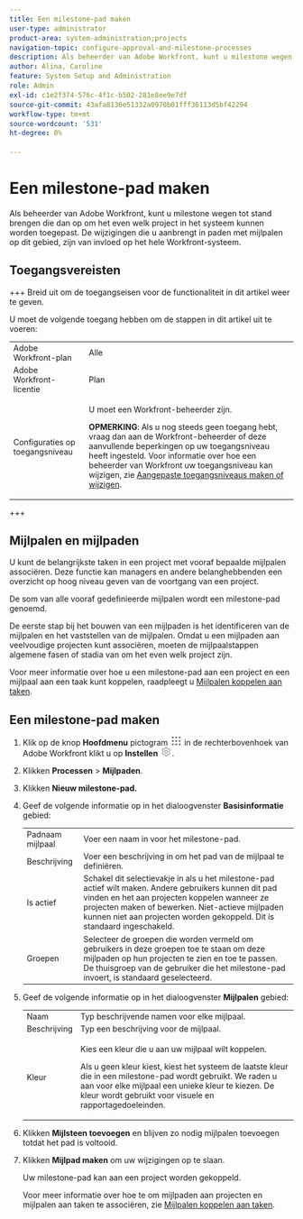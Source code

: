 ```yaml
---
title: Een milestone-pad maken
user-type: administrator
product-area: system-administration;projects
navigation-topic: configure-approval-and-milestone-processes
description: Als beheerder van Adobe Workfront, kunt u milestone wegen tot stand brengen die dan op om het even welk project in het systeem kunnen worden toegepast. De wijzigingen die u aanbrengt in paden met mijlpalen op dit gebied, zijn van invloed op het hele Workfront-systeem.
author: Alina, Caroline
feature: System Setup and Administration
role: Admin
exl-id: c1e2f374-576c-4f1c-b502-281e8ee9e7df
source-git-commit: 43afa8136e51332a0970b01fff36113d5bf42294
workflow-type: tm+mt
source-wordcount: '531'
ht-degree: 0%

---
```


# Een milestone-pad maken

<!--
NOTE: DON'T DELETE, DRAFT OR HIDE THIS ARTICLE. IT IS LINKED TO THE PRODUCT, THROUGH THE CONTEXT SENSITIVE HELP LINKS.
-->

Als beheerder van Adobe Workfront, kunt u milestone wegen tot stand brengen die dan op om het even welk project in het systeem kunnen worden toegepast. De wijzigingen die u aanbrengt in paden met mijlpalen op dit gebied, zijn van invloed op het hele Workfront-systeem.

## Toegangsvereisten

+++ Breid uit om de toegangseisen voor de functionaliteit in dit artikel weer te geven.

U moet de volgende toegang hebben om de stappen in dit artikel uit te voeren:

<table style="table-layout:auto"> 
 <col> 
 <col> 
 <tbody> 
  <tr> 
   <td role="rowheader">Adobe Workfront-plan</td> 
   <td>Alle</td> 
  </tr> 
  <tr> 
   <td role="rowheader">Adobe Workfront-licentie</td> 
   <td>Plan</td> 
  </tr> 
  <tr> 
   <td role="rowheader">Configuraties op toegangsniveau</td> 
   <td> <p>U moet een Workfront-beheerder zijn.</p> <p><b>OPMERKING</b>: Als u nog steeds geen toegang hebt, vraag dan aan de Workfront-beheerder of deze aanvullende beperkingen op uw toegangsniveau heeft ingesteld. Voor informatie over hoe een beheerder van Workfront uw toegangsniveau kan wijzigen, zie <a href="../../../administration-and-setup/add-users/configure-and-grant-access/create-modify-access-levels.md" class="MCXref xref">Aangepaste toegangsniveaus maken of wijzigen</a>.</p> </td> 
  </tr> 
 </tbody> 
</table>

+++

## Mijlpalen en mijlpaden

U kunt de belangrijkste taken in een project met vooraf bepaalde mijlpalen associëren. Deze functie kan managers en andere belanghebbenden een overzicht op hoog niveau geven van de voortgang van een project.

De som van alle vooraf gedefinieerde mijlpalen wordt een milestone-pad genoemd.

De eerste stap bij het bouwen van een mijlpaden is het identificeren van de mijlpalen en het vaststellen van de mijlpalen. Omdat u een mijlpaden aan veelvoudige projecten kunt associëren, moeten de mijlpaalstappen algemene fasen of stadia van om het even welk project zijn.

Voor meer informatie over hoe u een milestone-pad aan een project en een mijlpaal aan een taak kunt koppelen, raadpleegt u [Mijlpalen koppelen aan taken](../../../manage-work/tasks/manage-tasks/associate-milestones-with-tasks.md).

## Een milestone-pad maken

1. Klik op de knop **Hoofdmenu** pictogram ![](assets/main-menu-icon.png) in de rechterbovenhoek van Adobe Workfront klikt u op **Instellen** ![](assets/gear-icon-settings.png).

1. Klikken **Processen** > **Mijlpaden**.
1. Klikken **Nieuw milestone-pad.**
1. Geef de volgende informatie op in het dialoogvenster **Basisinformatie** gebied:

   <table style="table-layout:auto">
    <tr>
      <td>Padnaam mijlpaal</td>
       <td>Voer een naam in voor het milestone-pad.</td>
    </tr>
    <tr>
      <td>Beschrijving</td>
      <td>Voer een beschrijving in om het pad van de mijlpaal te definiëren.</td>
    </tr>
    <tr>
       <td>Is actief</td>
      <td>Schakel dit selectievakje in als u het milestone-pad actief wilt maken. Andere gebruikers kunnen dit pad vinden en het aan projecten koppelen wanneer ze projecten maken of bewerken. Niet-actieve mijlpaden kunnen niet aan projecten worden gekoppeld. Dit is standaard ingeschakeld.</td>
    </tr>
    <tr>
      <td>Groepen</td>
      <td>Selecteer de groepen die worden vermeld om gebruikers in deze groepen toe te staan om deze mijlpaden op hun projecten te zien en toe te passen. De thuisgroep van de gebruiker die het milestone-pad invoert, is standaard geselecteerd.</td>
    </tr>
   </table>

1. Geef de volgende informatie op in het dialoogvenster **Mijlpalen** gebied:

   <table style="table-layout:auto"> 
    <col> 
    <col> 
    <tbody> 
     <tr> 
      <td role="rowheader">Naam</td> 
      <td>Typ beschrijvende namen voor elke mijlpaal.</td> 
     </tr> 
     <tr> 
      <td role="rowheader">Beschrijving</td> 
      <td>Typ een beschrijving voor de mijlpaal.</td> 
     </tr> 
     <tr> 
      <td role="rowheader">Kleur</td> 
      <td> <p>Kies een kleur die u aan uw mijlpaal wilt koppelen. </p> <p>Als u geen kleur kiest, kiest het systeem de laatste kleur die in een milestone-pad wordt gebruikt. We raden u aan voor elke mijlpaal een unieke kleur te kiezen. De kleur wordt gebruikt voor visuele en rapportagedoeleinden.</p> </td> 
     </tr> 
    </tbody> 
   </table>

1. Klikken **Mijlsteen toevoegen** en blijven zo nodig mijlpalen toevoegen totdat het pad is voltooid.
1. Klikken **Mijlpad maken** om uw wijzigingen op te slaan.

   Uw milestone-pad kan aan een project worden gekoppeld.

   Voor meer informatie over hoe te om mijlpaden aan projecten en mijlpalen aan taken te associëren, zie [Mijlpalen koppelen aan taken](../../../manage-work/tasks/manage-tasks/associate-milestones-with-tasks.md).
